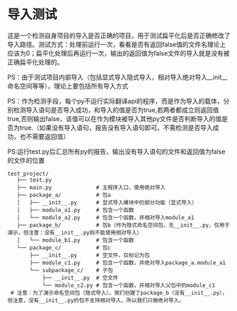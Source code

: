 # 导入测试
这是一个检测自身项目的导入是否正确的项目，用于测试扁平化后是否正确修改了导入路径。测试方式：处理前运行一次，看看是否有返回false值的文件名理论上应该为0；扁平化处理后再运行一次，输出的返回值为false文件的导入就是没有被正确扁平化处理的。

PS：由于测试项目内部导入（包括显式导入隐式导入，相对导入绝对导入__init__命名空间等等），理论上要包括所有导入方式

PS：作为检测手段，每个py不运行实际翻译api的程序，而是作为导入的载体，分别检测导入语句是否导入成功，和导入的值是否为true,若两者都成立则返回值true,否则输出false，该值可以在作为模块被导入其他py文件是否判断导入的值是否为true.（如果没有导入语句，报告没有导入语句即可。不需检测是否导入成功，也不需要返回值）

PS:运行test.py后汇总所有py的报告，输出没有导入语句的文件和返回值为false的文件的位置

```tree
test_project/
   ├── test.py 
   ├── main.py              # 主程序入口，使用绝对导入
   ├── package_a/           # 包a
   │   ├── __init__.py      # 显式导入模块中的部分功能（显式导入）
   │   ├── module_a1.py     # 包含一个函数
   │   └── module_a2.py     # 包含一个函数，并相对导入module_a1
   ├── package_b/           # 包b（作为隐式命名空间包，无__init__.py，仅用于演示，但注意：没有__init__.py则不能使用相对导入）
   │   └── module_b1.py     # 包含一个函数
   └── package_c/           # 包c
       ├── __init__.py      # 空文件，仅标记为包
       ├── module_c1.py     # 包含一个函数，并绝对导入package_a.module_a1
       └── subpackage_c/    # 子包
           ├── __init__.py  # 空文件
           └── module_c2.py # 包含一个函数，并相对导入父包中的module_c1
 # 注意：为了演示命名空间包（隐式导入），我们创建了package_b（没有__init__.py），但注意，没有__init__.py的包不支持相对导入，所以我们只做绝对导入。

```
